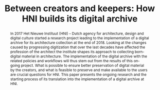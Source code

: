 ---
abstract: In 2017 Het Nieuwe Instituut (HNI) – Dutch agency for architecture, design
  and digital culture started a research project leading to the implementation of
  a digital archive for its architecture collection at the end of 2018. Looking at
  the changes caused by progressing digitization that over the last decades have affected
  the profession of the architect the institute shapes its approach to collecting
  born-digital material in architecture. The implementation of the digital archive
  with the related policies and workflows will thus stem out from the results of this
  on-going project. What is possible to ensure better preservation of digital material
  by the creators, and what is feasible to preserve and make available to the users
  are crucial questions for HNI. This paper presents the ongoing research and the
  starting process of its translation into the implementation of a digital archive
  at HNI.
creators:
- Molenda, Ania
date: null
document_url: https://services.phaidra.univie.ac.at/api/object/o:923646/download
grand_parent: iPRES
institutions: []
keywords:
- boston
landing_page_url: https://phaidra.univie.ac.at/o:923646
language: eng
layout: publication
license: CC BY 4.0 International
notes_url: null
parent: iPRES 2018
publication_type: paper
size: 109600
slides_url: null
source_name: iPRES
stream_url: null
title: 'Between creators and keepers: How HNI builds its digital archive'
year: 2018
---